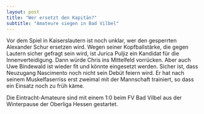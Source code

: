 ```yaml
---
layout: post
title: "Wer ersetzt den Kapitän?"
subtitle: "Amateure siegen in Bad Vilbel"
---
```


Vor dem Spiel in Kaiserslautern ist noch unklar, wer den gesperrten Alexander Schur ersetzen wird. Wegen seiner Kopfballstärke, die gegen Lautern sicher gefragt sein wird, ist Jurica Puljiz ein Kandidat für die Innenverteidigung. Dann würde Chris ins Mittelfeld vorrücken. Aber auch Uwe Bindewald ist wieder fit und könnte eingesetzt werden. Sicher ist, dass Neuzugang Nascimento noch nicht sein Debüt feiern wird. Er hat nach seinem Muskelfaserriss erst zweimal mit der Mannschaft trainiert, so dass ein Einsatz noch zu früh käme.

Die Eintracht-Amateure sind mit einem 1:0 beim FV Bad Vilbel aus der Winterpause der Oberliga Hessen gestartet.
